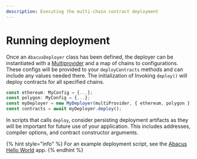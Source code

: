 ```yaml
---
description: Executing the multi-chain contract deployment
---
```


# Running deployment

Once an `AbacusDeployer` class has been defined, the deployer can be instantiated with a [Multiprovider](../../building-applications/multiprovider.md) and a map of chains to configurations. These configs will be provided to your `deployContracts` methods and can include any values needed there. The initialization of Invoking `deploy()` will deploy contracts for all specified chains.&#x20;

```typescript
const ethereum: MyConfig = {...};
const polygon: MyConfig = {...};
const myDeployer = new MyDeployer(multiProvider, { ethereum, polygon });
const contracts = await myDeployer.deploy();
```

In scripts that calls `deploy`, consider persisting deployment artifacts as they will be  important for future use of your application. This includes addresses, compiler options, and contract constructor arguments.

{% hint style="info" %}
For an example deployment script, see the [Abacus Hello World](https://github.com/abacus-network/abacus-app-template/blob/main/src/scripts/deploy.ts) app.
{% endhint %}
